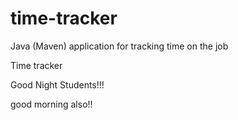 # time-tracker
Java (Maven) application for tracking time on the job

Time tracker

Good Night Students!!!

good morning also!!
